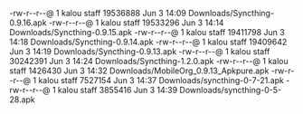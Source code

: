 

-rw-r--r--@ 1 kalou  staff  19536888 Jun  3 14:09 Downloads/Syncthing-0.9.16.apk
-rw-r--r--@ 1 kalou  staff  19533296 Jun  3 14:14 Downloads/Syncthing-0.9.15.apk
-rw-r--r--@ 1 kalou  staff  19411798 Jun  3 14:18 Downloads/Syncthing-0.9.14.apk
-rw-r--r--@ 1 kalou  staff  19409642 Jun  3 14:19 Downloads/Syncthing-0.9.13.apk
-rw-r--r--@ 1 kalou  staff  30242391 Jun  3 14:24 Downloads/Syncthing-1.2.0.apk
-rw-r--r--@ 1 kalou  staff   1426430 Jun  3 14:32 Downloads/MobileOrg_0.9.13_Apkpure.apk
-rw-r--r--@ 1 kalou  staff   7527154 Jun  3 14:37 Downloads/syncthing-0-7-21.apk
-rw-r--r--@ 1 kalou  staff   3855416 Jun  3 14:39 Downloads/syncthing-0-5-28.apk
